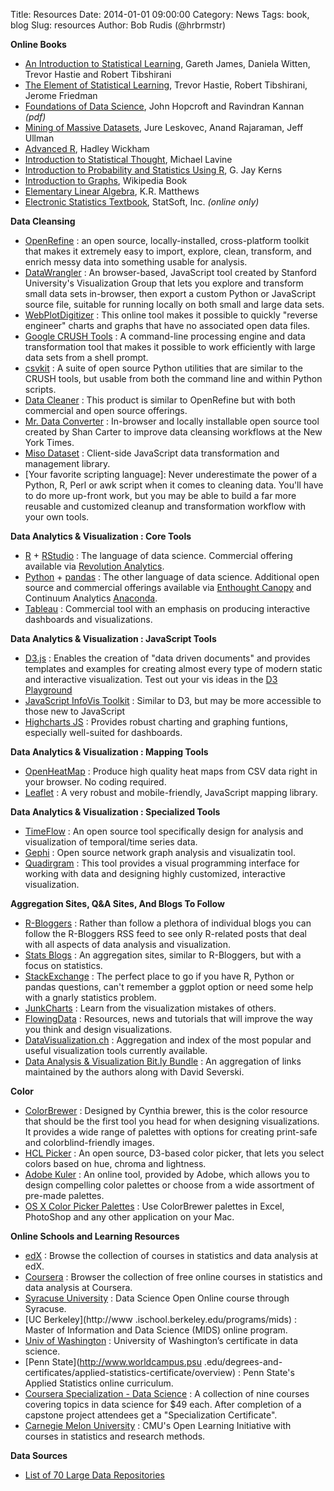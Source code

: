 Title: Resources
Date: 2014-01-01 09:00:00
Category: News
Tags: book, blog
Slug: resources
Author: Bob Rudis (@hrbrmstr)


**Online Books**

- [An Introduction to Statistical Learning](http://www-bcf.usc.edu/~gareth/ISL/), Gareth James, Daniela Witten, Trevor Hastie and Robert Tibshirani
- [The Element of Statistical Learning](http://statweb.stanford.edu/~tibs/ElemStatLearn/), Trevor Hastie, Robert Tibshirani, Jerome Friedman 
- [Foundations of Data Science](http://research.microsoft.com/en-US/people/kannan/book-no-solutions-aug-21-2014.pdf), John Hopcroft and Ravindran Kannan _(pdf)_
- [Mining of Massive Datasets](http://www.mmds.org/#ver21), Jure Leskovec, Anand Rajaraman, Jeff Ullman
- [Advanced R](http://adv-r.had.co.nz/), Hadley Wickham
- [Introduction to Statistical Thought](http://people.math.umass.edu/~lavine/Book/book.html), Michael Lavine
- [Introduction to Probability and Statistics Using R](http://www.lulu.com/items/volume_68/8123000/8123594/3/print/IPSUR.pdf), G. Jay Kerns
- [Introduction to Graphs](http://en.wikipedia.org/wiki/Book:Introduction_to_Graphs), Wikipedia Book
- [Elementary Linear Algebra](http://www.numbertheory.org/book/), K.R. Matthews
- [Electronic Statistics Textbook](http://www.statsoft.com/Textbook), StatSoft, Inc. _(online only)_

**Data Cleansing**

- [OpenRefine](http://openrefine.org/) : an open source, locally-installed, cross-platform toolkit that makes it extremely easy to import, explore, clean, transform, and enrich messy data into something usable for analysis.
- [DataWrangler](http://vis.stanford.edu/wrangler/) : An browser-based, JavaScript tool created by Stanford University's Visualization Group that lets you explore and transform small data sets in-browser, then export a custom Python or JavaScript source file, suitable for running locally on both small and large data sets.
- [WebPlotDigitizer](http://arohatgi.info/WebPlotDigitizer/app/) : This online tool makes it possible to quickly "reverse engineer" charts and graphs that have no associated open data files. 
- [Google CRUSH Tools](https://code.google.com/p/crush-tools/) : A command-line processing engine and data transformation tool that makes it possible to work efficiently with large data sets from a shell prompt.
- [csvkit](https://github.com/onyxfish/csvkit) : A suite of open source Python utilities that are similar to the CRUSH tools, but usable from both the command line and within Python scripts.
- [Data Cleaner](http://datacleaner.org/) : This product is similar to OpenRefine but with both commercial and open source offerings.
- [Mr. Data Converter](http://shancarter.github.io/mr-data-converter/) : In-browser and locally installable open source tool created by Shan Carter to improve data cleansing workflows at the New York Times.
- [Miso Dataset](http://misoproject.com/dataset/) : Client-side JavaScript data transformation and management library.
- [Your favorite scripting language]: Never underestimate the power of a Python, R, Perl or awk script when it comes to cleaning data. You'll have to do more up-front work, but you may be able to build a far more reusable and customized cleanup and transformation workflow with your own tools.

**Data Analytics & Visualization : Core Tools**

- [R](http://www.r-project.org/) + [RStudio](http://www.rstudio.com/) : The language of data science. Commercial offering available via [Revolution Analytics](http://www.revolutionanalytics.com/).
- [Python](http://www.python.org/) + [pandas](http://pandas.pydata.org/) : The other language of data science. Additional open source and commercial offerings available via [Enthought Canopy](https://www.enthought.com/products/canopy/) and Continuum Analytics [Anaconda](http://docs.continuum.io/anaconda/install.html).
- [Tableau](http://www.tableausoftware.com/) : Commercial tool with an emphasis on producing interactive dashboards and visualizations.

**Data Analytics & Visualization : JavaScript Tools**

- [D3.js](http://d3js.org/) : Enables the creation of "data driven documents" and provides templates and examples for creating almost every type of modern static and interactive visualization. Test out your vis ideas in the [D3 Playground](http://phrogz.net/js/d3-playground/#BlankDefault)
- [JavaScript InfoVis Toolkit](http://philogb.github.io/jit/) : Similar to D3, but may be more accessible to those new to JavaScript
- [Highcharts JS](http://www.highcharts.com/) : Provides robust charting and graphing funtions, especially well-suited for dashboards.

**Data Analytics & Visualization : Mapping Tools**

- [OpenHeatMap](http://www.openheatmap.com/) : Produce high quality heat maps from CSV data right in your browser. No coding required.
- [Leaflet](http://leafletjs.com/) : A very robust and mobile-friendly, JavaScript mapping library.

**Data Analytics & Visualization : Specialized Tools**

- [TimeFlow](https://github.com/FlowingMedia/TimeFlow/wiki) : An open source tool specifically design for analysis and visualization of temporal/time series data.
- [Gephi](https://gephi.org/) : Open source network graph analysis and visualizatin tool.
- [Quadirgram](http://www.quadrigram.com/) : This tool provides a visual programming interface for working with data and designing highly customized, interactive visualization.

**Aggregation Sites, Q&A Sites, And Blogs To Follow**

- [R-Bloggers](http://www.r-bloggers.com/) : Rather than follow a plethora of individual blogs you can follow the R-Bloggers RSS feed to see only R-related posts that deal with all aspects of data analysis and visualization.
- [Stats Blogs](http://www.statsblogs.com/) : An aggregation sites, similar to R-Bloggers, but with a focus on statistics.
- [StackExchange](http://stackexchange.com/) : The perfect place to go if you have R, Python or pandas questions, can't remember a ggplot option or need some help with a gnarly statistics problem.
- [JunkCharts](http://junkcharts.typepad.com/) : Learn from the visualization mistakes of others.	
- [FlowingData](http://flowingdata.com/) : Resources, news and tutorials that will improve the way you think and design visualizations. 
- [DataVisualization.ch](http://selection.datavisualization.ch/) : Aggregation and index of the most popular and useful visualization tools currently available. 
- [Data Analysis &amp; Visualization Bit.ly Bundle](http://bitly.com/bundles/hrbrmstr/1) : An aggregation of links maintained by the authors along with David Severski. 

**Color**

- [ColorBrewer](http://colorbrewer2.org/) : Designed by Cynthia brewer, this is the color resource that should be the first tool you head for when designing visualizations. It provides a wide range of palettes with options for creating print-safe and colorblind-friendly images.
- [HCL Picker](http://tristen.ca/hcl-picker/) : An open source, D3-based color picker, that lets you select colors based on hue, chroma and lightness.
- [Adobe Kuler](https://kuler.adobe.com/) : An online tool, provided by Adobe, which allows you to design compelling color palettes or choose from a wide assortment of pre-made palettes.
- [OS X Color Picker Palettes](https://github.com/sathomas/colors) : Use ColorBrewer palettes in Excel, PhotoShop and any other application on your Mac. 

**Online Schools and Learning Resources**

- [edX](https://www.edx.org/course-list/allschools/statistics-data-analysis/allcourses) : Browse the collection of courses in statistics and data analysis at edX.
- [Coursera](https://www.coursera.org/courses?cats=stats) : Browser the collection of free online courses in statistics and data analysis at Coursera.
- [Syracuse University](http://ischool.syr.edu/future/cas/introtodatasciencemooc.aspx) : Data Science Open Online course through Syracuse.
- [UC Berkeley](http://www .ischool.berkeley.edu/programs/mids) : Master of Information and Data Science (MIDS) online program.
- [Univ of Washington](http://www.pce.uw.edu/certificates/data-science.html) : University of Washington’s certificate in data science.
- [Penn State](http://www.worldcampus.psu .edu/degrees-and-certificates/applied-statistics-certificate/overview) : Penn State's Applied Statistics online curriculum.
- [Coursera Specialization - Data Science](https://www.coursera.org/specialization/jhudatascience/1) : A collection of nine courses covering topics in data science for $49 each.  After completion of a capstone project attendees get a "Specialization Certificate".
- [Carnegie Melon University](http://oli.cmu.edu/learn-with-oli/see-our-free-open-courses/) : CMU's Open Learning Initiative with courses in statistics and research methods.

**Data Sources**
- [List of 70 Large Data Repositories](http://www.bigdata-madesimple.com/70-websites-to-get-large-data-repositories-for-free/)
